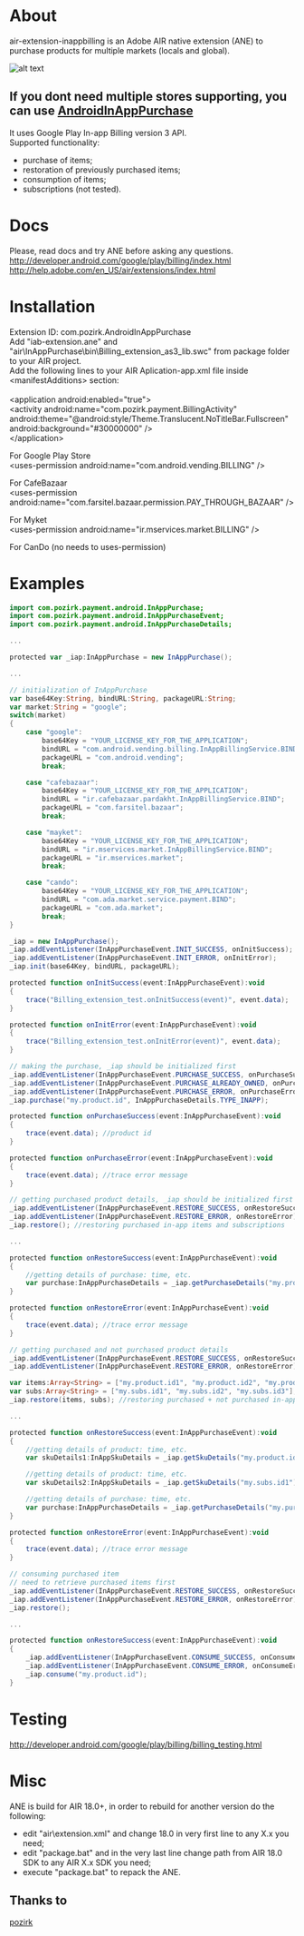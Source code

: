 # About
air-extension-inappbilling is an Adobe AIR native extension (ANE) to purchase products for multiple markets (locals and global).<br />

![alt text](https://www.abelandcole.co.uk/media/2529_17826_z.jpg)


## If you dont need multiple stores supporting, you can use [AndroidInAppPurchase](https://github.com/pozirk/AndroidInAppPurchase)


It uses Google Play In-app Billing version 3 API.<br />
Supported functionality:<br />
- purchase of items;<br />
- restoration of previously purchased items;<br />
- consumption of items;<br />
- subscriptions (not tested).<br />

# Docs
Please, read docs and try ANE before asking any questions.<br />
http://developer.android.com/google/play/billing/index.html<br />
http://help.adobe.com/en_US/air/extensions/index.html<br />


# Installation
Extension ID: com.pozirk.AndroidInAppPurchase<br />
Add "iab-extension.ane" and "air\InAppPurchase\bin\Billing_extension_as3_lib.swc" from package folder to your AIR project.<br />
Add the following lines to your AIR Aplication-app.xml file inside &lt;manifestAdditions&gt; section:<br />
<br />
&lt;application android:enabled="true"&gt;<br />
	&lt;activity android:name="com.pozirk.payment.BillingActivity" android:theme="@android:style/Theme.Translucent.NoTitleBar.Fullscreen" android:background="#30000000" /&gt;<br />
&lt;/application&gt;<br />

For Google Play Store <br />
&lt;uses-permission android:name="com.android.vending.BILLING" /&gt;<br />

For CafeBazaar <br />
&lt;uses-permission android:name="com.farsitel.bazaar.permission.PAY_THROUGH_BAZAAR" /&gt;<br />

For Myket <br />
&lt;uses-permission android:name="ir.mservices.market.BILLING" /&gt;<br />

For CanDo (no needs to uses-permission) <br />

# Examples
```actionscript
import com.pozirk.payment.android.InAppPurchase;
import com.pozirk.payment.android.InAppPurchaseEvent;
import com.pozirk.payment.android.InAppPurchaseDetails;

...

protected var _iap:InAppPurchase = new InAppPurchase();

...

// initialization of InAppPurchase
var base64Key:String, bindURL:String, packageURL:String;
var market:String = "google";
switch(market)
{
	case "google":
		base64Key = "YOUR_LICENSE_KEY_FOR_THE_APPLICATION";
		bindURL = "com.android.vending.billing.InAppBillingService.BIND";
		packageURL = "com.android.vending";
		break;

	case "cafebazaar":
		base64Key = "YOUR_LICENSE_KEY_FOR_THE_APPLICATION";
		bindURL = "ir.cafebazaar.pardakht.InAppBillingService.BIND";
		packageURL = "com.farsitel.bazaar";
		break;

	case "mayket":
		base64Key = "YOUR_LICENSE_KEY_FOR_THE_APPLICATION";
		bindURL = "ir.mservices.market.InAppBillingService.BIND";
		packageURL = "ir.mservices.market";
		break;

	case "cando":
		base64Key = "YOUR_LICENSE_KEY_FOR_THE_APPLICATION";
		bindURL = "com.ada.market.service.payment.BIND";
		packageURL = "com.ada.market";
		break;
}			

_iap = new InAppPurchase();
_iap.addEventListener(InAppPurchaseEvent.INIT_SUCCESS, onInitSuccess);
_iap.addEventListener(InAppPurchaseEvent.INIT_ERROR, onInitError);
_iap.init(base64Key, bindURL, packageURL);

protected function onInitSuccess(event:InAppPurchaseEvent):void
{
	trace("Billing_extension_test.onInitSuccess(event)", event.data);
}

protected function onInitError(event:InAppPurchaseEvent):void
{
	trace("Billing_extension_test.onInitError(event)", event.data);
}

// making the purchase, _iap should be initialized first
_iap.addEventListener(InAppPurchaseEvent.PURCHASE_SUCCESS, onPurchaseSuccess);
_iap.addEventListener(InAppPurchaseEvent.PURCHASE_ALREADY_OWNED, onPurchaseSuccess);
_iap.addEventListener(InAppPurchaseEvent.PURCHASE_ERROR, onPurchaseError);
_iap.purchase("my.product.id", InAppPurchaseDetails.TYPE_INAPP);

protected function onPurchaseSuccess(event:InAppPurchaseEvent):void
{
	trace(event.data); //product id
}

protected function onPurchaseError(event:InAppPurchaseEvent):void
{
	trace(event.data); //trace error message
}

// getting purchased product details, _iap should be initialized first
_iap.addEventListener(InAppPurchaseEvent.RESTORE_SUCCESS, onRestoreSuccess);
_iap.addEventListener(InAppPurchaseEvent.RESTORE_ERROR, onRestoreError);
_iap.restore(); //restoring purchased in-app items and subscriptions

...

protected function onRestoreSuccess(event:InAppPurchaseEvent):void
{
	//getting details of purchase: time, etc.
	var purchase:InAppPurchaseDetails = _iap.getPurchaseDetails("my.product.id");
}

protected function onRestoreError(event:InAppPurchaseEvent):void
{
	trace(event.data); //trace error message
}

// getting purchased and not purchased product details
_iap.addEventListener(InAppPurchaseEvent.RESTORE_SUCCESS, onRestoreSuccess);
_iap.addEventListener(InAppPurchaseEvent.RESTORE_ERROR, onRestoreError);

var items:Array<String> = ["my.product.id1", "my.product.id2", "my.product.id3"];
var subs:Array<String> = ["my.subs.id1", "my.subs.id2", "my.subs.id3"];
_iap.restore(items, subs); //restoring purchased + not purchased in-app items and subscriptions

...

protected function onRestoreSuccess(event:InAppPurchaseEvent):void
{
	//getting details of product: time, etc.
	var skuDetails1:InAppSkuDetails = _iap.getSkuDetails("my.product.id1");

	//getting details of product: time, etc.
	var skuDetails2:InAppSkuDetails = _iap.getSkuDetails("my.subs.id1");

	//getting details of purchase: time, etc.
	var purchase:InAppPurchaseDetails = _iap.getPurchaseDetails("my.purchased.product.id");
}

protected function onRestoreError(event:InAppPurchaseEvent):void
{
	trace(event.data); //trace error message
}

// consuming purchased item
// need to retrieve purchased items first
_iap.addEventListener(InAppPurchaseEvent.RESTORE_SUCCESS, onRestoreSuccess);
_iap.addEventListener(InAppPurchaseEvent.RESTORE_ERROR, onRestoreError);
_iap.restore();

...

protected function onRestoreSuccess(event:InAppPurchaseEvent):void
{
	_iap.addEventListener(InAppPurchaseEvent.CONSUME_SUCCESS, onConsumeSuccess);
	_iap.addEventListener(InAppPurchaseEvent.CONSUME_ERROR, onConsumeError);
	_iap.consume("my.product.id");
}
```

# Testing
http://developer.android.com/google/play/billing/billing_testing.html


# Misc
ANE is build for AIR 18.0+, in order to rebuild for another version do the following:<br />
- edit "air\extension.xml" and change 18.0 in very first line to any X.x you need;<br />
- edit "package.bat" and in the very last line change path from AIR 18.0 SDK to any AIR X.x SDK you need;<br />
- execute "package.bat" to repack the ANE.<br />



## Thanks to
[pozirk](https://github.com/pozirk/AndroidInAppPurchase)
